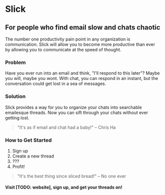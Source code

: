 # Slick
## For people who find email slow and chats chaotic

The number one productivity pain point in any organization is communication. Slick will allow you to become more productive than ever by allowing you to communicate at the speed of thought.

### Problem
Have you ever run into an email and think, "I'll respond to this later"? Maybe you will, maybe you wont. With chat, you can respond in an instant, but the conversation could get lost in a sea of messages.

### Solution
Slick provides a way for you to organize your chats into searchable emailesque threads. Now you can sift through your chats without ever getting lost.

> "It's as if email and chat had a baby!" – Chris Ha

### How to Get Started
1. Sign up
2. Create a new thread
3. ???
4. Profit!

> "It's the best thing since sliced bread!" – No one ever

#### Visit [TODO: website], sign up, and get your threads on!
